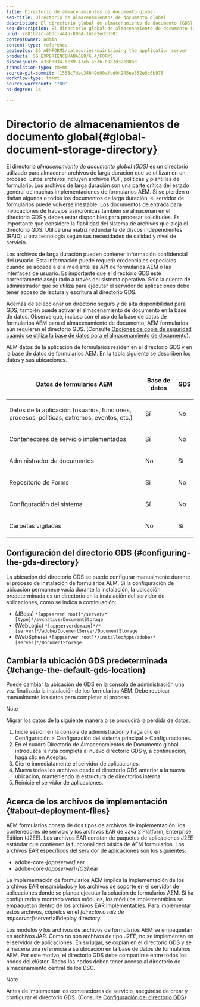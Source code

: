 ```yaml
---
title: Directorio de almacenamientos de documento global
seo-title: Directorio de almacenamientos de documento global
description: El directorio global de almacenamiento de documento (GDS) es un directorio que se utiliza para almacenar archivos de larga duración que se utilizan en un proceso.
seo-description: El directorio global de almacenamiento de documento (GDS) es un directorio que se utiliza para almacenar archivos de larga duración que se utilizan en un proceso.
uuid: 7681672c-a0dc-4445-8004-1b1e2ed3d301
contentOwner: admin
content-type: reference
geptopics: SG_AEMFORMS/categories/maintaining_the_application_server
products: SG_EXPERIENCEMANAGER/6.4/FORMS
discoiquuid: a33b8834-6e39-47eb-a53b-0982d32e80ad
translation-type: tm+mt
source-git-commit: f1558c7dec34649d00afcd04245ea552e8c6b978
workflow-type: tm+mt
source-wordcount: '700'
ht-degree: 1%

---
```



# Directorio de almacenamientos de documento global{#global-document-storage-directory}

El directorio *almacenamiento de documento global (GDS)* es un directorio utilizado para almacenar archivos de larga duración que se utilizan en un proceso. Estos archivos incluyen archivos PDF, políticas y plantillas de formulario. Los archivos de larga duración son una parte crítica del estado general de muchas implementaciones de formularios AEM. Si se pierden o dañan algunos o todos los documentos de larga duración, el servidor de formularios puede volverse inestable. Los documentos de entrada para invocaciones de trabajos asincrónicas también se almacenan en el directorio GDS y deben estar disponibles para procesar solicitudes. Es importante que considere la fiabilidad del sistema de archivos que aloja el directorio GDS. Utilice una matriz redundante de discos independientes (RAID) u otra tecnología según sus necesidades de calidad y nivel de servicio.

Los archivos de larga duración pueden contener información confidencial del usuario. Esta información puede requerir credenciales especiales cuando se accede a ella mediante las API de formularios AEM o las interfaces de usuario. Es importante que el directorio GDS esté correctamente asegurado a través del sistema operativo. Solo la cuenta de administrador que se utiliza para ejecutar el servidor de aplicaciones debe tener acceso de lectura y escritura al directorio GDS.

Además de seleccionar un directorio seguro y de alta disponibilidad para GDS, también puede activar el almacenamiento de documento en la base de datos. Observe que, incluso con el uso de la base de datos de formularios AEM para el almacenamiento de documento, AEM formularios aún requieren el directorio GDS. (Consulte [Opciones de copia de seguridad cuando se utiliza la base de datos para el almacenamiento de documento](/help/forms/using/admin-help/files-back-recover.md#backup-options-when-database-is-used-for-document-storage)).

AEM datos de la aplicación de formularios residen en el directorio GDS y en la base de datos de formularios AEM. En la tabla siguiente se describen los datos y sus ubicaciones.

<table> 
 <thead> 
  <tr> 
   <th><p>Datos de formularios AEM</p></th> 
   <th><p>Base de datos</p></th> 
   <th><p>GDS</p></th> 
  </tr> 
 </thead> 
 <tbody>
  <tr> 
   <td><p>Datos de la aplicación (usuarios, funciones, procesos, políticas, extremos, eventos, etc.)</p></td> 
   <td><p>Sí</p></td> 
   <td><p>No</p></td> 
  </tr> 
  <tr> 
   <td><p>Contenedores de servicio implementados</p></td> 
   <td><p>Sí</p></td> 
   <td><p>No</p></td> 
  </tr> 
  <tr> 
   <td><p>Administrador de documentos </p></td> 
   <td><p>No</p></td> 
   <td><p>Sí</p></td> 
  </tr> 
  <tr> 
   <td><p>Repositorio de Forms</p></td> 
   <td><p>Sí</p></td> 
   <td><p>No</p></td> 
  </tr> 
  <tr> 
   <td><p>Configuración del sistema</p></td> 
   <td><p>Sí</p></td> 
   <td><p>No</p></td> 
  </tr> 
  <tr> 
   <td><p>Carpetas vigiladas</p></td> 
   <td><p>No</p></td> 
   <td><p>Sí</p></td> 
  </tr> 
 </tbody> 
</table>

## Configuración del directorio GDS {#configuring-the-gds-directory}

La ubicación del directorio GDS se puede configurar manualmente durante el proceso de instalación de formularios AEM. Si la configuración de ubicación permanece vacía durante la instalación, la ubicación predeterminada es un directorio en la instalación del servidor de aplicaciones, como se indica a continuación:

* (JBoss) `*[appserver root]*/server/*[type]*/svcnative/DocumentStorage`
* (WebLogic) `*[appserverdomain]*/*[server]*/adobe/DocumentServer/DocumentStorage`
* (WebSphere) `*[appserver root]*/installedApps/adobe/*[server]*/DocumentStorage`

## Cambiar la ubicación GDS predeterminada {#change-the-default-gds-location}

Puede cambiar la ubicación de GDS en la consola de administración una vez finalizada la instalación de los formularios AEM. Debe reubicar manualmente los datos para completar el proceso.

>[!NOTE]
>
>Migrar los datos de la siguiente manera o se producirá la pérdida de datos.

1. Inicie sesión en la consola de administración y haga clic en Configuración > Configuración del sistema principal > Configuraciones.
1. En el cuadro Directorio de Almacenamientos de Documento global, introduzca la ruta completa al nuevo directorio GDS y, a continuación, haga clic en Aceptar.
1. Cierre inmediatamente el servidor de aplicaciones.
1. Mueva todos los archivos desde el directorio GDS anterior a la nueva ubicación, manteniendo la estructura de directorios interna.
1. Reinicie el servidor de aplicaciones.

## Acerca de los archivos de implementación {#about-deployment-files}

AEM formularios consta de dos tipos de archivos de implementación: los contenedores de servicio y los archivos EAR de Java 2 Platform, Enterprise Edition (J2EE). Los archivos EAR constan de paquetes de aplicaciones J2EE estándar que contienen la funcionalidad básica de AEM formularios. Los archivos EAR específicos del servidor de aplicaciones son los siguientes:

* adobe-core-*[appserver]*.ear
* adobe-core-*[appserver]*-*[OS]*.ear

La implementación de formularios AEM implica la implementación de los archivos EAR ensamblados y los archivos de soporte en el servidor de aplicaciones donde se planea ejecutar la solución de formularios AEM. Si ha configurado y montado varios módulos, los módulos implementables se empaquetan dentro de los archivos EAR implementables. Para implementar estos archivos, cópielos en el *[directorio raíz de appserver]*\server\all\deploy directory.

Los módulos y los archivos de archivos de formularios AEM se empaquetan en archivos JAR. Como no son archivos de tipo J2EE, no se implementan en el servidor de aplicaciones. En su lugar, se copian en el directorio GDS y se almacena una referencia a su ubicación en la base de datos de formularios AEM. Por este motivo, el directorio GDS debe compartirse entre todos los nodos del clúster. Todos los nodos deben tener acceso al directorio de almacenamiento central de los DSC.

>[!NOTE]
>
>Antes de implementar los contenedores de servicio, asegúrese de crear y configurar el directorio GDS. (Consulte [Configuración del directorio GDS](global-document-storage-directory.md#configuring-the-gds-directory))

